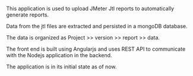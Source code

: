 This application is used to upload JMeter Jtl reports to automatically generate reports.

Data from the jtl files are extracted and persisted in a mongoDB database.

The data is organized as Project >> version >> report >> data.

The front end is built using Angularjs and uses REST API to communicate with the Nodejs application in the backend.

The application is in its initial state as of now.